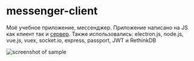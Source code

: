 # messenger-client
Моё учебное приложение, мессенджер.
Приложение написано на JS как клиент так и [сервер](https://github.com/AntoxaVolkov/messenger). Также использовались: electron.js, node.js, vue.js, vuex, socket.io, express, passport, JWT и RethinkDB

![screenshot of sample](https://3.downloader.disk.yandex.ru/preview/c9b33ee6e69d17a0b7a4731b4cdaf079cc1564f51ffadbaa1b71bd37ae33ca3e/inf/oTCQ5jD82xgy6DjBIZ92sYupVttjpBrBir9jZXdX6wnKeMaB3kZtES3OiBFgUvmlE4qOxasapgGyrDugUNux8A%3D%3D?uid=0&filename=messenger.png&disposition=inline&hash=&limit=0&content_type=image%2Fpng&tknv=v2&size=XXL&crop=0)
